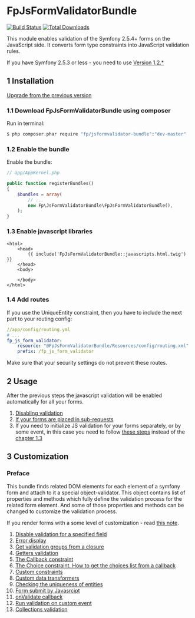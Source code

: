 # FpJsFormValidatorBundle
[![Build Status](https://travis-ci.org/formapro/JsFormValidatorBundle.png?branch=master)](https://travis-ci.org/formapro/JsFormValidatorBundle)
[![Total Downloads](https://poser.pugx.org/fp/jsformvalidator-bundle/downloads.png)](https://packagist.org/packages/fp/jsformvalidator-bundle)

This module enables validation of the Symfony 2.5.4+ forms on the JavaScript side.
It converts form type constraints into JavaScript validation rules.

If you have Symfony 2.5.3 or less - you need to use [Version 1.2.*](https://github.com/formapro/JsFormValidatorBundle/tree/1.2)


## 1 Installation<a name="p_1"></a>

[Upgrade from the previous version](https://github.com/formapro/JsFormValidatorBundle/blob/master/UPGRADE-1.1.md)

### 1.1 Download FpJsFormValidatorBundle using composer<a name="p_1_1"></a>

Run in terminal:
```bash
$ php composer.phar require "fp/jsformvalidator-bundle":"dev-master"
```
### 1.2 Enable the bundle<a name="p_1_2"></a>

Enable the bundle:
```php
// app/AppKernel.php

public function registerBundles()
{
    $bundles = array(
        // ...
        new Fp\JsFormValidatorBundle\FpJsFormValidatorBundle(),
    );
}
```

### 1.3 Enable javascript libraries<a name="p_1_3"></a>

```twig
<html>
    <head>
        {{ include('FpJsFormValidatorBundle::javascripts.html.twig') }}
    </head>
    <body>

    </body>
</html>
```

### 1.4 Add routes<a name="p_1_4"></a>

If you use the UniqueEntity constraint, then you have to include the next part to your routing config:
```yaml
//app/config/routing.yml
# ...
fp_js_form_validator:
    resource: "@FpJsFormValidatorBundle/Resources/config/routing.xml"
    prefix: /fp_js_form_validator
```
Make sure that your security settings do not prevent these routes.

## 2 Usage<a name="p_2"></a>

After the previous steps the javascript validation will be enabled automatically for all your forms.

1. [Disabling validation](Resources/doc/2_1.md)<a name="p_2_1"></a>
2. [If your forms are placed in sub-requests](Resources/doc/2_2.md)<a name="p_2_2"></a>
3. If you need to initialize JS validation for your forms separately, or by some event, in this case you need to follow [these steps](Resources/doc/2_3.md) instead of the [chapter 1.3](#p_1_3)

## 3 Customization<a name="p_3"></a>

### Preface

This bundle finds related DOM elements for each element of a symfony form and attach to it a special object-validator.
This object contains list of properties and methods which fully define the validation process for the related form element.
And some of those properties and methods can be changed to customize the validation process.

If you render forms with a some level of customization - read [this note](Resources/doc/3_0.md).

1. [Disable validation for a specified field](Resources/doc/3_1.md)
2. [Error display](Resources/doc/3_2.md)
3. [Get validation groups from a closure](Resources/doc/3_3.md)
4. [Getters validation](Resources/doc/3_4.md)
5. [The Callback constraint](Resources/doc/3_5.md)
6. [The Choice constraint. How to get the choices list from a callback](Resources/doc/3_6.md)
7. [Custom constraints](Resources/doc/3_7.md)
8. [Custom data transformers](Resources/doc/3_8.md)
9. [Checking the uniqueness of entities](Resources/doc/3_9.md)
10. [Form submit by Javasrcipt](Resources/doc/3_10.md)
11. [onValidate callback](Resources/doc/3_11.md)
12. [Run validation on custom event](Resources/doc/3_12.md)
13. [Collections validation](Resources/doc/3_13.md)
